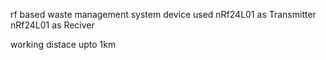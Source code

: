 rf based waste management system
device used
nRf24L01 as Transmitter
nRf24L01 as Reciver

working distace upto 1km
